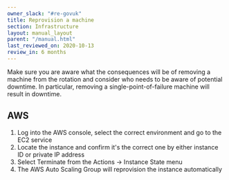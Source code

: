 ```yaml
---
owner_slack: "#re-govuk"
title: Reprovision a machine
section: Infrastructure
layout: manual_layout
parent: "/manual.html"
last_reviewed_on: 2020-10-13
review_in: 6 months
---
```


Make sure you are aware what the consequences will be of removing a
machine from the rotation and consider who needs to be aware of
potential downtime. In particular, removing a single-point-of-failure
machine will result in downtime.

## AWS

1. Log into the AWS console, select the correct environment and go to the EC2 service
2. Locate the instance and confirm it's the correct one by either instance ID or private IP address
3. Select Terminate from the Actions -> Instance State menu
4. The AWS Auto Scaling Group will reprovision the instance automatically
